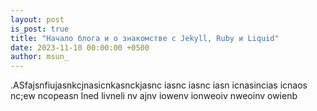 ```yaml
---
layout: post
is_post: true
title: "Начало блога и о знакомстве с Jekyll, Ruby и Liquid"
date: 2023-11-10 00:00:00 +0500
author: msun_
---
```


.ASfajsnfiujasnkcjnasicnkasnckjasnc iasnc iasnc iasn icnasincias icnaos nc;ew ncopeasn lned livneli nv
ajnv iowenv ionweoiv nweoinv owienb
